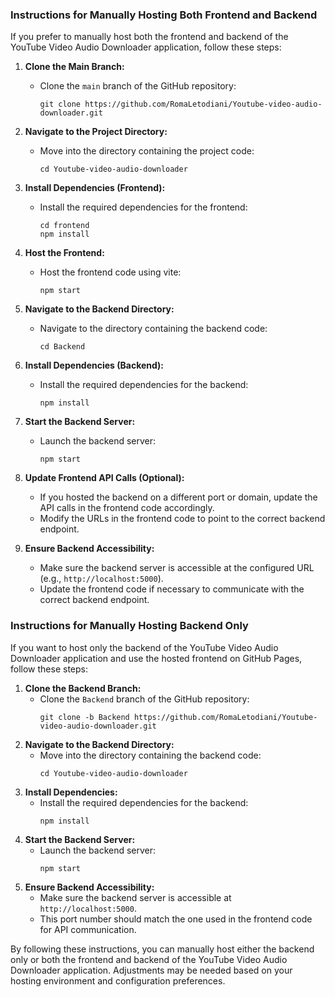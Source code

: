 ### Instructions for Manually Hosting Both Frontend and Backend

If you prefer to manually host both the frontend and backend of the YouTube Video Audio Downloader application, follow these steps:

1. **Clone the Main Branch:**
   - Clone the `main` branch of the GitHub repository:
     ```
     git clone https://github.com/RomaLetodiani/Youtube-video-audio-downloader.git
     ```
2. **Navigate to the Project Directory:**
   - Move into the directory containing the project code:
     ```
     cd Youtube-video-audio-downloader
     ```
3. **Install Dependencies (Frontend):**
   - Install the required dependencies for the frontend:
     ```
     cd frontend
     npm install
     ```
4. **Host the Frontend:**
   - Host the frontend code using vite:
     ```
     npm start
     ```
5. **Navigate to the Backend Directory:**
   - Navigate to the directory containing the backend code:
     ```
     cd Backend
     ```
6. **Install Dependencies (Backend):**
   - Install the required dependencies for the backend:
     ```
     npm install
     ```
7. **Start the Backend Server:**
   - Launch the backend server:
     ```
     npm start
     ```
8. **Update Frontend API Calls (Optional):**

   - If you hosted the backend on a different port or domain, update the API calls in the frontend code accordingly.
   - Modify the URLs in the frontend code to point to the correct backend endpoint.

9. **Ensure Backend Accessibility:**
   - Make sure the backend server is accessible at the configured URL (e.g., `http://localhost:5000`).
   - Update the frontend code if necessary to communicate with the correct backend endpoint.

### Instructions for Manually Hosting Backend Only

If you want to host only the backend of the YouTube Video Audio Downloader application and use the hosted frontend on GitHub Pages, follow these steps:

1. **Clone the Backend Branch:**
   - Clone the `Backend` branch of the GitHub repository:
     ```
     git clone -b Backend https://github.com/RomaLetodiani/Youtube-video-audio-downloader.git
     ```
2. **Navigate to the Backend Directory:**
   - Move into the directory containing the backend code:
     ```
     cd Youtube-video-audio-downloader
     ```
3. **Install Dependencies:**
   - Install the required dependencies for the backend:
     ```
     npm install
     ```
4. **Start the Backend Server:**
   - Launch the backend server:
     ```
     npm start
     ```
5. **Ensure Backend Accessibility:**
   - Make sure the backend server is accessible at `http://localhost:5000`.
   - This port number should match the one used in the frontend code for API communication.

By following these instructions, you can manually host either the backend only or both the frontend and backend of the YouTube Video Audio Downloader application. Adjustments may be needed based on your hosting environment and configuration preferences.
